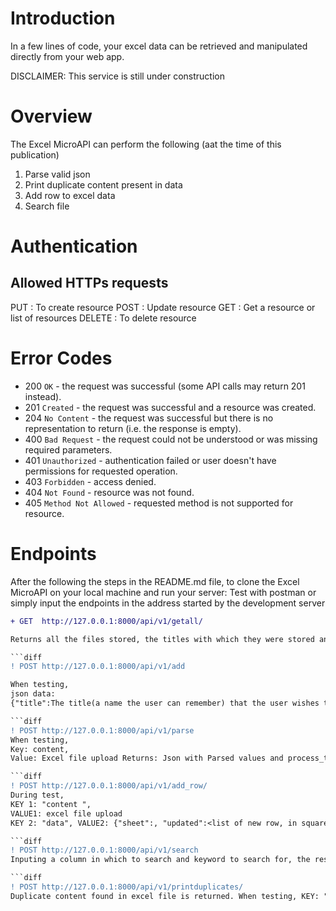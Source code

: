 # Introduction
In a few lines of code, your excel data can be retrieved and manipulated directly from your web app.

DISCLAIMER: This service is still under construction

# Overview
The Excel MicroAPI can perform the following (aat the time of this publication)
1. Parse valid json
2. Print duplicate content present in data
3. Add row to excel data
4. Search file

# Authentication
## Allowed HTTPs requests
PUT     : To create resource 
POST    : Update resource
GET     : Get a resource or list of resources
DELETE  : To delete resource

# Error Codes
* 200 ```OK``` - the request was successful (some API calls may return 201 instead).
* 201 ```Created``` - the request was successful and a resource was created.
* 204 ```No Content``` - the request was successful but there is no representation to return (i.e. the response is empty).
* 400 ```Bad Request``` - the request could not be understood or was missing required parameters.
* 401 ```Unauthorized``` - authentication failed or user doesn't have permissions for requested operation.
* 403 ```Forbidden``` - access denied.
* 404 ```Not Found``` - resource was not found.
* 405 ```Method Not Allowed``` - requested method is not supported for resource.


# Endpoints
After the following the steps in the README.md file, to clone the Excel MicroAPI on your local machine and run your server: 
Test with postman or simply input the endpoints in the address started by the development server

```diff
+ GET  http://127.0.0.1:8000/api/v1/getall/

Returns all the files stored, the titles with which they were stored and the location they were stored at.

```diff
! POST http://127.0.0.1:8000/api/v1/add

When testing,
json data: 
{"title":The title(a name the user can remember) that the user wishes to use to store the file "content":File Upload}

```diff
! POST http://127.0.0.1:8000/api/v1/parse
When testing,
Key: content, 
Value: Excel file upload Returns: Json with Parsed values and process_time to Parse Excel file

```diff
! POST http://127.0.0.1:8000/api/v1/add_row/
During test, 
KEY 1: "content ", 
VALUE1: excel file upload 
KEY 2: "data", VALUE2: {"sheet":, "updated":<list of new row, in square brackets and seperated by comma> SAMPLE_REQUEST: {"sheet":"sheet1", "updated":["May-01",73,455]

```diff
! POST http://127.0.0.1:8000/api/v1/search
Inputing a column in which to search and keyword to search for, the response returned is "status: True or False"

```diff
! POST http://127.0.0.1:8000/api/v1/printduplicates/
Duplicate content found in excel file is returned. When testing, KEY: "content" VALUE: duplicate content present in uploaded file